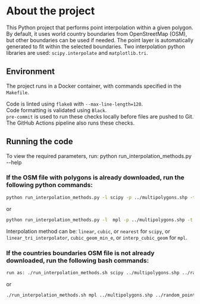 # About the project
This Python project that performs point interpolation within a given polygon. By default, it uses world country boundaries from OpenStreetMap (OSM), but other boundaries can be used if needed. The point layer is automatically generated to fit within the selected boundaries.
Two interpolation python libraries are used: `scipy.interpolate` and `matplotlib.tri`.  

## Environment
The project runs in a Docker container, with commands specified in the `Makefile`.

Code is linted using `flake8` with `--max-line-length=120`.  
Code formatting is validated using `Black`.  
`pre-commit` is used to run these checks locally before files are pushed to Git.  
The GitHub Actions pipeline also runs these checks.  

## Running the code
To view the required parameters, run: python run_interpolation_methods.py --help


### If the OSM file with polygons is already downloaded, run the following python commands:  
```bash
python run_interpolation_methods.py -l scipy -p ../multipolygons.shp -t ../random_points.gpkg -m linear  -o ../linear.tif
```
or
```bash
python run_interpolation_methods.py -l  mpl -p ../multipolygons.shp -t ../random_points.gpkg -m linear_tri_interpolator -o ../linear_mpl.tif
```

Interpolation method can be: `linear`, `cubic`, or `nearest` for `scipy`, 
or `linear_tri_interpolator`, `cubic_geom_min_e`, or `interp_cubic_geom` for `mpl`.  


### If the countries boundaries OSM file is not already downloaded, run the following bash commands:
```bash
run as: ./run_interpolation_methods.sh scipy ../multipolygons.shp ../random_points.gpkg linear ../linear_scipy.tif ../
```
or
```bash
./run_interpolation_methods.sh mpl ../multipolygons.shp ../random_points.gpkg linear_tri_interpolator ../linear_mpl.tif ../
```


